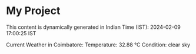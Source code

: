 # My Project

This content is dynamically generated in Indian Time (IST): 2024-02-09 17:00:25 IST


Current Weather in Coimbatore:
Temperature: 32.88 °C
Condition: clear sky
